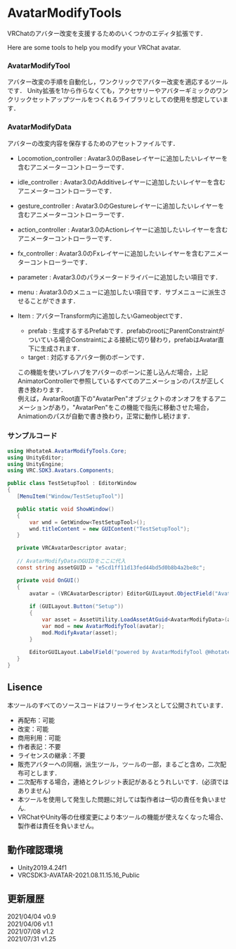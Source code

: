 # AvatarModifyTools

VRChatのアバター改変を支援するためのいくつかのエディタ拡張です．

Here are some tools to help you modify your VRChat avatar.

### AvatarModifyTool
 アバター改変の手順を自動化し，ワンクリックでアバター改変を適応するツールです．
 Unity拡張を1から作らなくても，アクセサリーやアバターギミックのワンクリックセットアップツールをつくれるライブラリとしての使用を想定しています．
 
### AvatarModifyData
  アバターの改変内容を保存するためのアセットファイルです．
 
 - Locomotion_controller : Avatar3.0のBaseレイヤーに追加したいレイヤーを含むアニメーターコントローラーです．
 - idle_controller : Avatar3.0のAdditiveレイヤーに追加したいレイヤーを含むアニメーターコントローラーです．
 - gesture_controller : Avatar3.0のGestureレイヤーに追加したいレイヤーを含むアニメーターコントローラーです．
 - action_controller : Avatar3.0のActionレイヤーに追加したいレイヤーを含むアニメーターコントローラーです．
 - fx_controller : Avatar3.0のFxレイヤーに追加したいレイヤーを含むアニメーターコントローラーです．
 
 - parameter : Avatar3.0のパラメータードライバーに追加したい項目です．
 - menu : Avatar3.0のメニューに追加したい項目です．サブメニューに派生させることができます．
 
 - Item : アバターTransform内に追加したいGameobjectです．
    - prefab : 生成するするPrefabです．prefabのrootにParentConstraintがついている場合Constraintによる接続に切り替わり，prefabはAvatar直下に生成されます．
    - target : 対応するアバター側のボーンです．
  
    この機能を使いプレハブをアバターのボーンに差し込んだ場合，上記AnimatorControllerで参照しているすべてのアニメーションのパスが正しく書き換わります．<br>
  例えば，AvatarRoot直下の"AvatarPen"オブジェクトのオンオフをするアニメーションがあり，"AvatarPen"をこの機能で指先に移動させた場合，Animationのパスが自動で書き換わり，正常に動作し続けます．
 
 ### サンプルコード
 
 ```c#
using HhotateA.AvatarModifyTools.Core;
using UnityEditor;
using UnityEngine;
using VRC.SDK3.Avatars.Components;

public class TestSetupTool : EditorWindow
{
    [MenuItem("Window/TestSetupTool")]

    public static void ShowWindow()
    {
        var wnd = GetWindow<TestSetupTool>();
        wnd.titleContent = new GUIContent("TestSetupTool");
    }

    private VRCAvatarDescriptor avatar;
    
    // AvatarModifyDataのGUIDをここに代入
    const string assetGUID = "e5cd1ff11d13fed44bd5d0b8b4a2be8c";

    private void OnGUI()
    {
        avatar = (VRCAvatarDescriptor) EditorGUILayout.ObjectField("Avatar", avatar, typeof(VRCAvatarDescriptor), true);
        
        if (GUILayout.Button("Setup"))
        {
            var asset = AssetUtility.LoadAssetAtGuid<AvatarModifyData>(assetGUID);
            var mod = new AvatarModifyTool(avatar);
            mod.ModifyAvatar(asset);
        }
        
        EditorGUILayout.LabelField("powered by AvatarModifyTool @HhotateA_xR");
    }
}
```

## Lisence 
本ツールのすべてのソースコードはフリーライセンスとして公開されています．
- 再配布：可能
- 改変：可能
- 商用利用：可能
- 作者表記：不要
- ライセンスの継承：不要
- 販売アバターへの同梱，派生ツール，ツールの一部，まるごと含め，二次配布可とします．
- 二次配布する場合，連絡とクレジット表記があるとうれしいです．(必須ではありません)
- 本ツールを使用して発生した問題に対しては製作者は一切の責任を負いません.
- VRChatやUnity等の仕様変更により本ツールの機能が使えなくなった場合、製作者は責任を負いません。

## 動作確認環境
- Unity2019.4.24f1
- VRCSDK3-AVATAR-2021.08.11.15.16_Public

## 更新履歴

2021/04/04 v0.9<br>
2021/04/06 v1.1<br>
2021/07/08 v1.2<br>
2021/07/31 v1.25<br>